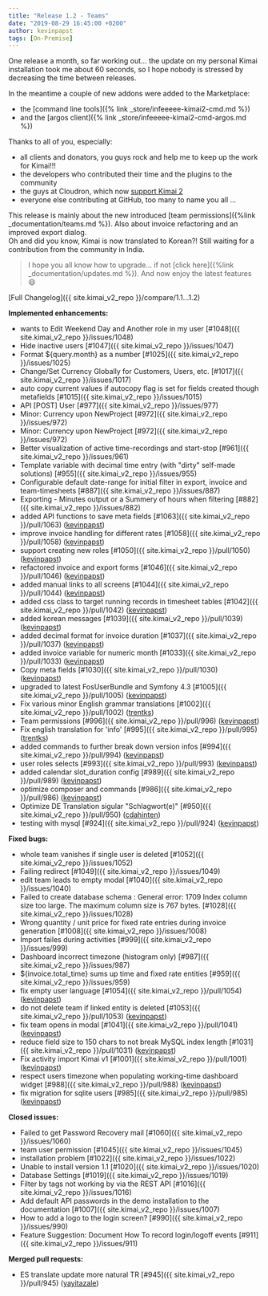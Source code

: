 ```yaml
---
title: "Release 1.2 - Teams"
date: "2019-08-29 16:45:00 +0200"
author: kevinpapst
tags: [On-Premise]
---
```


One release a month, so far working out... the update on my personal Kimai installation took me about 60 seconds, 
so I hope nobody is stressed by decreasing the time between releases. 

In the meantime a couple of new addons were added to the Marketplace:
- the [command line tools]({% link _store/infeeeee-kimai2-cmd.md %}) 
- and the [argos client]({% link _store/infeeeee-kimai2-cmd-argos.md %})

Thanks to all of you, especially:
- all clients and donators, you guys rock and help me to keep up the work for Kimai!!!
- the developers who contributed their time and the plugins to the community
- the guys at Cloudron, which now [support Kimai 2](https://cloudron.io/store/org.kimai.cloudronapp.html)
- everyone else contributing at GitHub, too many to name you all ...

This release is mainly about the new introduced [team permissions]({%link _documentation/teams.md %}).
Also about invoice refactoring and an improved export dialog.  
Oh and did you know, Kimai is now translated to Korean?! Still waiting for a contribution from the community in India.

> I hope you all know how to upgrade... if not [click here]({%link _documentation/updates.md %}). And now enjoy the latest features 😄

[Full Changelog]({{ site.kimai_v2_repo }}/compare/1.1...1.2)

**Implemented enhancements:**

- wants to Edit Weekend Day and Another role in my user [\#1048]({{ site.kimai_v2_repo }}/issues/1048)
- Hide inactive users [\#1047]({{ site.kimai_v2_repo }}/issues/1047)
- Format ${query.month} as a number [\#1025]({{ site.kimai_v2_repo }}/issues/1025)
- Change/Set Currency Globally for Customers, Users, etc. [\#1017]({{ site.kimai_v2_repo }}/issues/1017)
- auto copy current values if autocopy flag is set for fields created though metafields [\#1015]({{ site.kimai_v2_repo }}/issues/1015)
- API \[POST\] User [\#977]({{ site.kimai_v2_repo }}/issues/977)
- Minor: Currency upon NewProject [\#972]({{ site.kimai_v2_repo }}/issues/972)
- Minor: Currency upon NewProject [\#972]({{ site.kimai_v2_repo }}/issues/972)
- Better visualization of active time-recordings and start-stop [\#961]({{ site.kimai_v2_repo }}/issues/961)
- Template variable with decimal time entry \(with "dirty" self-made solutions\) [\#955]({{ site.kimai_v2_repo }}/issues/955)
- Configurable default date-range for initial filter in export, invoice and team-timesheets [\#887]({{ site.kimai_v2_repo }}/issues/887)
- Exporting - Minutes output or a Summery of hours when filtering [\#882]({{ site.kimai_v2_repo }}/issues/882)
- added API functions to save meta fields [\#1063]({{ site.kimai_v2_repo }}/pull/1063) ([kevinpapst](https://github.com/kevinpapst))
- improve invoice handling for different rates [\#1058]({{ site.kimai_v2_repo }}/pull/1058) ([kevinpapst](https://github.com/kevinpapst))
- support creating new roles [\#1050]({{ site.kimai_v2_repo }}/pull/1050) ([kevinpapst](https://github.com/kevinpapst))
- refactored invoice and export forms [\#1046]({{ site.kimai_v2_repo }}/pull/1046) ([kevinpapst](https://github.com/kevinpapst))
- added manual links to all screens [\#1044]({{ site.kimai_v2_repo }}/pull/1044) ([kevinpapst](https://github.com/kevinpapst))
- added css class to target running records in timesheet tables [\#1042]({{ site.kimai_v2_repo }}/pull/1042) ([kevinpapst](https://github.com/kevinpapst))
- added korean messages [\#1039]({{ site.kimai_v2_repo }}/pull/1039) ([kevinpapst](https://github.com/kevinpapst))
- added decimal format for invoice duration [\#1037]({{ site.kimai_v2_repo }}/pull/1037) ([kevinpapst](https://github.com/kevinpapst))
- added invoice variable for numeric month [\#1033]({{ site.kimai_v2_repo }}/pull/1033) ([kevinpapst](https://github.com/kevinpapst))
- Copy meta fields [\#1030]({{ site.kimai_v2_repo }}/pull/1030) ([kevinpapst](https://github.com/kevinpapst))
- upgraded to latest FosUserBundle and Symfony 4.3 [\#1005]({{ site.kimai_v2_repo }}/pull/1005) ([kevinpapst](https://github.com/kevinpapst))
- Fix various minor English grammar translations [\#1002]({{ site.kimai_v2_repo }}/pull/1002) ([trentks](https://github.com/trentks))
- Team permissions [\#996]({{ site.kimai_v2_repo }}/pull/996) ([kevinpapst](https://github.com/kevinpapst))
- Fix english translation for 'info' [\#995]({{ site.kimai_v2_repo }}/pull/995) ([trentks](https://github.com/trentks))
- added commands to further break down version infos [\#994]({{ site.kimai_v2_repo }}/pull/994) ([kevinpapst](https://github.com/kevinpapst))
- user roles selects [\#993]({{ site.kimai_v2_repo }}/pull/993) ([kevinpapst](https://github.com/kevinpapst))
- added calendar slot\_duration config [\#989]({{ site.kimai_v2_repo }}/pull/989) ([kevinpapst](https://github.com/kevinpapst))
- optimize composer and commands [\#986]({{ site.kimai_v2_repo }}/pull/986) ([kevinpapst](https://github.com/kevinpapst))
- Optimize DE Translation sigular "Schlagwort\(e\)" [\#950]({{ site.kimai_v2_repo }}/pull/950) ([cdahinten](https://github.com/cdahinten))
- testing with mysql [\#924]({{ site.kimai_v2_repo }}/pull/924) ([kevinpapst](https://github.com/kevinpapst))

**Fixed bugs:**

- whole team vanishes if single user is deleted [\#1052]({{ site.kimai_v2_repo }}/issues/1052)
- Failing redirect [\#1049]({{ site.kimai_v2_repo }}/issues/1049)
- edit team leads to empty modal [\#1040]({{ site.kimai_v2_repo }}/issues/1040)
- Failed to create database schema : General error: 1709 Index column size too large. The maximum column size is 767 bytes. [\#1028]({{ site.kimai_v2_repo }}/issues/1028)
- Wrong quantity / unit price for fixed rate entries during invoice generation [\#1008]({{ site.kimai_v2_repo }}/issues/1008)
- Import failes during activities [\#999]({{ site.kimai_v2_repo }}/issues/999)
- Dashboard incorrect timezone \(histogram only\) [\#987]({{ site.kimai_v2_repo }}/issues/987)
- ${invoice.total\_time} sums up time and fixed rate entities [\#959]({{ site.kimai_v2_repo }}/issues/959)
- fix empty user language [\#1054]({{ site.kimai_v2_repo }}/pull/1054) ([kevinpapst](https://github.com/kevinpapst))
- do not delete team if linked entity is deleted [\#1053]({{ site.kimai_v2_repo }}/pull/1053) ([kevinpapst](https://github.com/kevinpapst))
- fix team opens in modal [\#1041]({{ site.kimai_v2_repo }}/pull/1041) ([kevinpapst](https://github.com/kevinpapst))
- reduce field size to 150 chars to not break MySQL index length [\#1031]({{ site.kimai_v2_repo }}/pull/1031) ([kevinpapst](https://github.com/kevinpapst))
- Fix activity import Kimai v1 [\#1001]({{ site.kimai_v2_repo }}/pull/1001) ([kevinpapst](https://github.com/kevinpapst))
- respect users timezone when populating working-time dashboard widget [\#988]({{ site.kimai_v2_repo }}/pull/988) ([kevinpapst](https://github.com/kevinpapst))
- fix migration for sqlite users [\#985]({{ site.kimai_v2_repo }}/pull/985) ([kevinpapst](https://github.com/kevinpapst))

**Closed issues:**

- Failed to get Password Recovery mail [\#1060]({{ site.kimai_v2_repo }}/issues/1060)
- team user permission [\#1045]({{ site.kimai_v2_repo }}/issues/1045)
- installation problem [\#1022]({{ site.kimai_v2_repo }}/issues/1022)
- Unable to install version 1.1 [\#1020]({{ site.kimai_v2_repo }}/issues/1020)
- Database Settings [\#1019]({{ site.kimai_v2_repo }}/issues/1019)
- Filter by tags not working by via the REST API [\#1016]({{ site.kimai_v2_repo }}/issues/1016)
- Add default API passwords in the demo installation to the documentation [\#1007]({{ site.kimai_v2_repo }}/issues/1007)
- How to add a logo to the login screen? [\#990]({{ site.kimai_v2_repo }}/issues/990)
- Feature Suggestion: Document How To record login/logoff events [\#911]({{ site.kimai_v2_repo }}/issues/911)

**Merged pull requests:**

- ES translate update more natural TR [\#945]({{ site.kimai_v2_repo }}/pull/945) ([yayitazale](https://github.com/yayitazale))
